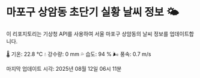 
# 마포구 상암동 초단기 실황 날씨 정보 🌤️

이 리포지토리는 기상청 API를 사용하여 서울 마포구 상암동의 날씨 정보를 업데이트합니다. 

🌡️ 기온: 22.8 ℃
💧 강수량: 0 mm
💦 습도: 94 %
🌬️ 풍속: 0.7 m/s

마지막 업데이트 시각: 2025년 08월 12일 06시 11분    

